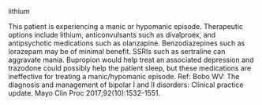 lithium

This patient is experiencing a manic or hypomanic episode. Therapeutic options include lithium,
anticonvulsants such as divalproex, and antipsychotic medications such as olanzapine. Benzodiazepines
such as lorazepam may be of minimal benefit. SSRIs such as sertraline can aggravate mania. Bupropion
would help treat an associated depression and trazodone could possibly help the patient sleep, but these
medications are ineffective for treating a manic/hypomanic episode.
Ref: Bobo WV: The diagnosis and management of bipolar I and II disorders: Clinical practice update. Mayo Clin Proc
2017;92(10):1532-1551.